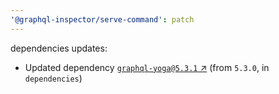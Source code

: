 ```yaml
---
'@graphql-inspector/serve-command': patch
---
```

dependencies updates:
  - Updated dependency [`graphql-yoga@5.3.1` ↗︎](https://www.npmjs.com/package/graphql-yoga/v/5.3.1)
    (from `5.3.0`, in `dependencies`)
